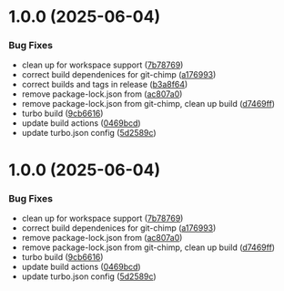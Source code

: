 # 1.0.0 (2025-06-04)


### Bug Fixes

* clean up for workspace support ([7b78769](https://github.com/Chimp-Stack/chimp-stack/commit/7b7876904736a555f8f5bc3ba02adf74118fb036))
* correct build dependenices for git-chimp ([a176993](https://github.com/Chimp-Stack/chimp-stack/commit/a176993dee31180a90de1caf05a5ea93e3c1f7a5))
* correct builds and tags in release ([b3a8f64](https://github.com/Chimp-Stack/chimp-stack/commit/b3a8f644a8f9d182864c370edb83050ed219752f))
* remove package-lock.json from ([ac807a0](https://github.com/Chimp-Stack/chimp-stack/commit/ac807a000e472cda784638cae09b342875058a23))
* remove package-lock.json from git-chimp, clean up build ([d7469ff](https://github.com/Chimp-Stack/chimp-stack/commit/d7469ff1509dccdbb72de14ce265e9367373372d))
* turbo build ([9cb6616](https://github.com/Chimp-Stack/chimp-stack/commit/9cb6616a5345c4895cf8f73cea425f5b78cebb8e))
* update build actions ([0469bcd](https://github.com/Chimp-Stack/chimp-stack/commit/0469bcd69e221bbacf766761a7c277997ead692d))
* update turbo.json config ([5d2589c](https://github.com/Chimp-Stack/chimp-stack/commit/5d2589c7dbf0ff8e08b68f12ec6c58b6f98cd6fa))

# 1.0.0 (2025-06-04)


### Bug Fixes

* clean up for workspace support ([7b78769](https://github.com/Chimp-Stack/chimp-stack/commit/7b7876904736a555f8f5bc3ba02adf74118fb036))
* correct build dependenices for git-chimp ([a176993](https://github.com/Chimp-Stack/chimp-stack/commit/a176993dee31180a90de1caf05a5ea93e3c1f7a5))
* remove package-lock.json from ([ac807a0](https://github.com/Chimp-Stack/chimp-stack/commit/ac807a000e472cda784638cae09b342875058a23))
* remove package-lock.json from git-chimp, clean up build ([d7469ff](https://github.com/Chimp-Stack/chimp-stack/commit/d7469ff1509dccdbb72de14ce265e9367373372d))
* turbo build ([9cb6616](https://github.com/Chimp-Stack/chimp-stack/commit/9cb6616a5345c4895cf8f73cea425f5b78cebb8e))
* update build actions ([0469bcd](https://github.com/Chimp-Stack/chimp-stack/commit/0469bcd69e221bbacf766761a7c277997ead692d))
* update turbo.json config ([5d2589c](https://github.com/Chimp-Stack/chimp-stack/commit/5d2589c7dbf0ff8e08b68f12ec6c58b6f98cd6fa))
